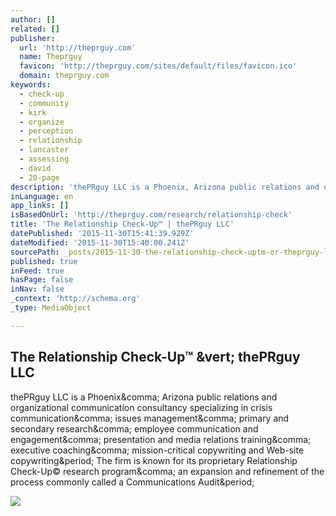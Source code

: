 ```yaml
---
author: []
related: []
publisher:
  url: 'http://theprguy.com'
  name: Theprguy
  favicon: 'http://theprguy.com/sites/default/files/favicon.ico'
  domain: theprguy.com
keywords:
  - check-up
  - community
  - kirk
  - organize
  - perception
  - relationship
  - lancaster
  - assessing
  - david
  - 20-page
description: 'thePRguy LLC is a Phoenix, Arizona public relations and organizational communication consultancy specializing in crisis communication, issues management, primary and secondary research, employee communication and engagement, presentation and media relations training, executive coaching, mission-critical copywriting and Web-site copywriting. The firm is known for its proprietary Relationship Check-Up© research program, an expansion and refinement of the process commonly called a Communications Audit.'
inLanguage: en
app_links: []
isBasedOnUrl: 'http://theprguy.com/research/relationship-check'
title: 'The Relationship Check-Up™ | thePRguy LLC'
datePublished: '2015-11-30T15:41:39.929Z'
dateModified: '2015-11-30T15:40:00.241Z'
sourcePath: _posts/2015-11-30-the-relationship-check-uptm-or-theprguy-llc.md
published: true
inFeed: true
hasPage: false
inNav: false
_context: 'http://schema.org'
_type: MediaObject

---
```

<article style=""><h1>The Relationship Check-Up™ &amp;vert; thePRguy LLC</h1><p>thePRguy LLC is a Phoenix&amp;comma; Arizona public relations and organizational communication consultancy specializing in crisis communication&amp;comma; issues management&amp;comma; primary and secondary research&amp;comma; employee communication and engagement&amp;comma; presentation and media relations training&amp;comma; executive coaching&amp;comma; mission-critical copywriting and Web-site copywriting&amp;period; The firm is known for its proprietary Relationship Check-Up© research program&amp;comma; an expansion and refinement of the process commonly called a Communications Audit&amp;period;</p><img src="http://theprguy.com/imagebrowser/view/image/173/_original" /></article>